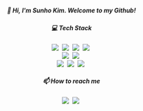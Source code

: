 
<h5 align="center" style="text-decoration: none">
  👋 Hi, I'm Sunho Kim. Welcome to my Github!
</h5>

<h5 align="center"> 💻 Tech Stack </h5>
<p align="center">
  <img src="https://img.shields.io/badge/C-A8B9CC?style=flat-square&logo=c&logoColor=white"/></a>&nbsp
  <img src="https://img.shields.io/badge/Python-3776AB?style=flat-square&logo=python&logoColor=white"/></a>&nbsp
  <img src="https://img.shields.io/badge/postgresql-4169E1?style=flat-square&logo=PostgreSQL&logoColor=white"/></a>&nbsp
  <img src="https://img.shields.io/badge/dart-0175C2?style=flat-square&logo=dart&logoColor=white"/></a>&nbsp <br>
  <img src="https://img.shields.io/badge/Amazon EC2-FF9900?style=flat-square&logo=amazonec2&logoColor=white"/></a>&nbsp
  <img src="https://img.shields.io/badge/Amazon Redshift-8C4FFF?style=flat-square&logo=amazonredshift&logoColor=white"/></a>&nbsp <br>
  <img src="https://img.shields.io/badge/Airflow-017CEE?style=flat-square&logo=apache airflow&logoColor=white"/></a>&nbsp
  <img src="https://img.shields.io/badge/Django-092E20?style=flat-square&logo=django&logoColor=white"/></a>&nbsp
  <img src="https://img.shields.io/badge/Flutter-02569B?style=flat-square&logo=flutter&logoColor=white"/></a>&nbsp
</p>

<h5 align="center"> 📫 How to reach me </h5>

<p align="center">
  <a href="mailto:sunhokim.public@gmail.com"><img src="https://img.shields.io/badge/Gmail-EA4335?style=flat-square&logo=gmail&logoColor=white"/></a>&nbsp
  <a href="https://sunhokimdev.tistory.com/"><img src="https://img.shields.io/badge/Tistory-FF4906?style=flat-square&logo=tistory&logoColor=white"/></a>&nbsp
</p>
